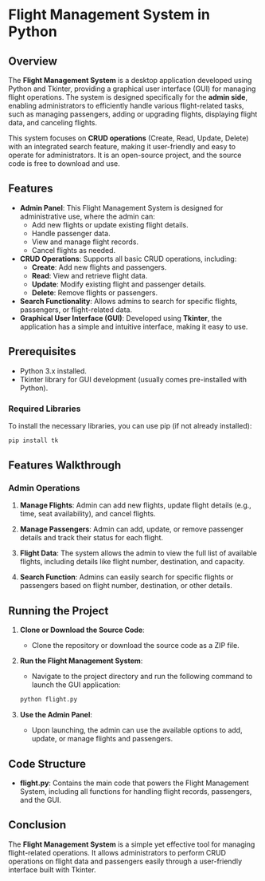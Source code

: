 # Flight Management System in Python

## Overview

The **Flight Management System** is a desktop application developed using Python and Tkinter, providing a graphical user interface (GUI) for managing flight operations. The system is designed specifically for the **admin side**, enabling administrators to efficiently handle various flight-related tasks, such as managing passengers, adding or upgrading flights, displaying flight data, and canceling flights.

This system focuses on **CRUD operations** (Create, Read, Update, Delete) with an integrated search feature, making it user-friendly and easy to operate for administrators. It is an open-source project, and the source code is free to download and use.

## Features

- **Admin Panel**: This Flight Management System is designed for administrative use, where the admin can:
  - Add new flights or update existing flight details.
  - Handle passenger data.
  - View and manage flight records.
  - Cancel flights as needed.
- **CRUD Operations**: Supports all basic CRUD operations, including:
  - **Create**: Add new flights and passengers.
  - **Read**: View and retrieve flight data.
  - **Update**: Modify existing flight and passenger details.
  - **Delete**: Remove flights or passengers.
- **Search Functionality**: Allows admins to search for specific flights, passengers, or flight-related data.
- **Graphical User Interface (GUI)**: Developed using **Tkinter**, the application has a simple and intuitive interface, making it easy to use.

## Prerequisites

- Python 3.x installed.
- Tkinter library for GUI development (usually comes pre-installed with Python).
  
### Required Libraries

To install the necessary libraries, you can use pip (if not already installed):

```bash
pip install tk
```

## Features Walkthrough

### Admin Operations

1. **Manage Flights**: Admin can add new flights, update flight details (e.g., time, seat availability), and cancel flights.
   
2. **Manage Passengers**: Admin can add, update, or remove passenger details and track their status for each flight.

3. **Flight Data**: The system allows the admin to view the full list of available flights, including details like flight number, destination, and capacity.

4. **Search Function**: Admins can easily search for specific flights or passengers based on flight number, destination, or other details.

## Running the Project

1. **Clone or Download the Source Code**:
   - Clone the repository or download the source code as a ZIP file.

2. **Run the Flight Management System**:
   - Navigate to the project directory and run the following command to launch the GUI application:
   
   ```bash
   python flight.py
   ```

3. **Use the Admin Panel**:
   - Upon launching, the admin can use the available options to add, update, or manage flights and passengers.

## Code Structure

- **flight.py**: Contains the main code that powers the Flight Management System, including all functions for handling flight records, passengers, and the GUI.

## Conclusion

The **Flight Management System** is a simple yet effective tool for managing flight-related operations. It allows administrators to perform CRUD operations on flight data and passengers easily through a user-friendly interface built with Tkinter.
